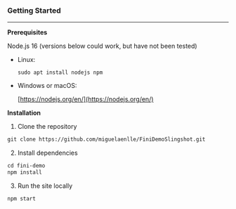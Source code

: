 ### Getting Started
<hr/>

**Prerequisites**

Node.js 16 (versions below could work, but have not been tested)

- Linux:
    
    `sudo apt install nodejs npm`
    
- Windows or macOS:
    
    [https://nodejs.org/en/](https://nodejs.org/en/)
    

**Installation**

1. Clone the repository
```markdown
git clone https://github.com/miguelaenlle/FiniDemoSlingshot.git
```
2. Install dependencies
```markdown
cd fini-demo
npm install
```
3. Run the site locally
``` 
npm start 
```





